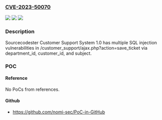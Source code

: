 ### [CVE-2023-50070](https://cve.mitre.org/cgi-bin/cvename.cgi?name=CVE-2023-50070)
![](https://img.shields.io/static/v1?label=Product&message=n%2Fa&color=blue)
![](https://img.shields.io/static/v1?label=Version&message=n%2Fa&color=blue)
![](https://img.shields.io/static/v1?label=Vulnerability&message=n%2Fa&color=brighgreen)

### Description

Sourcecodester Customer Support System 1.0 has multiple SQL injection vulnerabilities in /customer_support/ajax.php?action=save_ticket via department_id, customer_id, and subject.

### POC

#### Reference
No PoCs from references.

#### Github
- https://github.com/nomi-sec/PoC-in-GitHub

